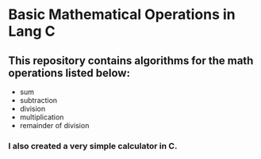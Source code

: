 # Basic Mathematical Operations in Lang C

## This repository contains algorithms for the math operations listed below:

* sum
* subtraction
* division
* multiplication
* remainder of division

### I also created a very simple calculator in C.
